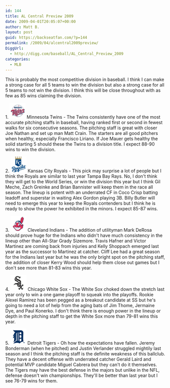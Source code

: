 ```yaml
---
id: 144
title: AL Central Preview 2009
date: 2009-04-01T20:05:07+00:00
author: Matt B.
layout: post
guid: https://backseatfan.com/?p=144
permalink: /2009/04/alcentral2009preview/
DiggUrl:
  - http://digg.com/baseball/AL_Central_Preview_2009
categories:
  - MLB
---
```


<div class="entry">
  <p>
    This is probably the most competitive division in baseball. I think I can make a strong case for all 5 teams to win the division but also a strong case for all 5 teams to not win the division. I think this will be close throughout with as few as 85 wins claiming the division.
  </p>

  <p>
    1. <img class="alignnone size-medium wp-image-75" title="bracket" src="/images/2009/04/min.gif" alt="Twins" /> Minnesota Twins - The Twins consistently have one of the most accurate pitching staffs in baseball, having ranked first or second in fewest walks for six consecutive seasons. The pitching staff is great with closer Joe Nathan and set up man Matt Crain. The starters are all good pitchers when healthy, especially Francisco Liriano. If Joe Mauer gets healthy the solid starting 5 should these the Twins to a division title. I expect 88-90 wins to win the division.
  </p>

  <p>
    2. <img class="alignnone size-medium wp-image-75" title="bracket" src="/images/2009/04/kan.gif" alt="Royals" /> Kansas City Royals - This pick may surprise a lot of people but I think the Royals are similar to last year Tampa Bay Rays. No, I don't think they will get to the World Series, or win the division this year but I think Gil Meche, Zach Greinke and Brian Bannister will keep them in the race all season. The lineup is potent with an underrated CF in Coco Crisp batting leadoff and superstar in waiting Alex Gordon playing 3B. Billy Butler will need to emerge this year to keep the Royals contenders but I think he is ready to show the power he exhibited in the minors. I expect 85-87 wins.
  </p>

  <p>
    3. <img class="alignnone size-medium wp-image-75" title="bracket" src="/images/2009/04/cle.gif" alt="Indians" /> Cleveland Indians - The addition of utilityman Mark DeRosa should prove huge for the Indians who didn't have much consistency in the lineup other than All-Star Grady Sizemore. Travis Hafner and Victor Martinez are coming back from injuries and Kelly Shoppach emerged last year as the successor to Martinez at catcher. Cliff Lee had a great season for the Indians last year but he was the only bright spot on the pitching staff, the addition of closer Kerry Wood should help them close out games but I don't see more than 81-83 wins this year.
  </p>

  <p>
    4. <img class="alignnone size-medium wp-image-75" title="bracket" src="/images/2009/04/chw.gif" alt="WhiteSox" /> Chicago White Sox - The White Sox choked down the stretch last year only to win a one game playoff to squeak into the playoffs. Rookie Alexei Ramirez has been pegged as a breakout candidate at SS but he's going to need a lot of help from the aging bats of Jim Thome, Jermaine Dye, and Paul Konerko. I don't think there is enough power in the lineup or depth in the pitching staff to get the White Sox more than 79-81 wins this year.
  </p>

  <p>
    5. <img class="alignnone size-medium wp-image-75" title="bracket" src="/images/2009/04/det.gif" alt="Tigers" /> Detroit Tigers - Oh how the expectations have fallen. Jeremy Bonderman (when he pitched) and Justin Verlander struggled mightily last season and I think the pitching staff is the definite weakness of this ballclub. They have a decent offense with underrated catcher Gerald Laird and potential MVP candidate Miguel Cabrera but they can't do it themselves. The Tigers may have the best defense in the majors but unlike in the NFL, defense doesn't win championships. They'll be better than last year but I see 76-79 wins for them.
  </p>
</div>
